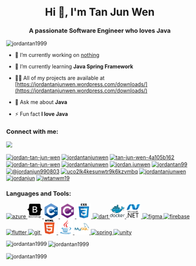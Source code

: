 <h1 align="center">Hi 👋, I'm Tan Jun Wen</h1>
<h3 align="center">A passionate Software Engineer who loves Java</h3>

<p align="left"> <img src="https://komarev.com/ghpvc/?username=jordantan1999&label=Profile%20views&color=0e75b6&style=flat" alt="jordantan1999" /> </p>

- 🔭 I’m currently working on [nothing]()

- 🌱 I’m currently learning **Java Spring Framework**

- 👨‍💻 All of my projects are available at [https://jordantanjunwen.wordpress.com/downloads/](https://jordantanjunwen.wordpress.com/downloads/)

- 💬 Ask me about **Java**

- ⚡ Fun fact **I love Java**

<h3 align="left">Connect with me:</h3>
<a href = "https://www.linkedin.com/in/tan-jun-wen-4a105b162/"><img src="https://img.shields.io/badge/LinkedIn-0077B5?style=for-the-badge&logo=linkedin&logoColor=white" /></a>

<p align="left">
<a href="https://codepen.io/jordan-tan-jun-wen" target="blank"><img align="center" src="https://raw.githubusercontent.com/rahuldkjain/github-profile-readme-generator/master/src/images/icons/Social/codepen.svg" alt="jordan-tan-jun-wen" height="30" width="40" /></a>
<a href="https://twitter.com/jordantanjunwen" target="blank"><img align="center" src="https://raw.githubusercontent.com/rahuldkjain/github-profile-readme-generator/master/src/images/icons/Social/twitter.svg" alt="jordantanjunwen" height="30" width="40" /></a>
<a href="https://linkedin.com/in/tan-jun-wen-4a105b162" target="blank"><img align="center" src="https://raw.githubusercontent.com/rahuldkjain/github-profile-readme-generator/master/src/images/icons/Social/linked-in-alt.svg" alt="tan-jun-wen-4a105b162" height="30" width="40" /></a>
<a href="https://stackoverflow.com/users/jordan-tan-jun-wen" target="blank"><img align="center" src="https://raw.githubusercontent.com/rahuldkjain/github-profile-readme-generator/master/src/images/icons/Social/stack-overflow.svg" alt="jordan-tan-jun-wen" height="30" width="40" /></a>
<a href="https://kaggle.com/jordantanjunwen" target="blank"><img align="center" src="https://raw.githubusercontent.com/rahuldkjain/github-profile-readme-generator/master/src/images/icons/Social/kaggle.svg" alt="jordantanjunwen" height="30" width="40" /></a>
<a href="https://fb.com/jordan.junwen" target="blank"><img align="center" src="https://raw.githubusercontent.com/rahuldkjain/github-profile-readme-generator/master/src/images/icons/Social/facebook.svg" alt="jordan.junwen" height="30" width="40" /></a>
<a href="https://instagram.com/jordantan99" target="blank"><img align="center" src="https://raw.githubusercontent.com/rahuldkjain/github-profile-readme-generator/master/src/images/icons/Social/instagram.svg" alt="jordantan99" height="30" width="40" /></a>
<a href="https://medium.com/@jordanjun990803" target="blank"><img align="center" src="https://raw.githubusercontent.com/rahuldkjain/github-profile-readme-generator/master/src/images/icons/Social/medium.svg" alt="@jordanjun990803" height="30" width="40" /></a>
<a href="https://www.youtube.com/c/uco2lk4kesunwtr9k6kzvmbq" target="blank"><img align="center" src="https://raw.githubusercontent.com/rahuldkjain/github-profile-readme-generator/master/src/images/icons/Social/youtube.svg" alt="uco2lk4kesunwtr9k6kzvmbq" height="30" width="40" /></a>
<a href="https://www.hackerrank.com/jordantanjunwen" target="blank"><img align="center" src="https://raw.githubusercontent.com/rahuldkjain/github-profile-readme-generator/master/src/images/icons/Social/hackerrank.svg" alt="jordantanjunwen" height="30" width="40" /></a>
<a href="https://www.leetcode.com/jordanjun" target="blank"><img align="center" src="https://raw.githubusercontent.com/rahuldkjain/github-profile-readme-generator/master/src/images/icons/Social/leet-code.svg" alt="jordanjun" height="30" width="40" /></a>
<a href="https://auth.geeksforgeeks.org/user/jwtanwm19" target="blank"><img align="center" src="https://raw.githubusercontent.com/rahuldkjain/github-profile-readme-generator/master/src/images/icons/Social/geeks-for-geeks.svg" alt="jwtanwm19" height="30" width="40" /></a>
</p>

<h3 align="left">Languages and Tools:</h3>
<p align="left"> <a href="https://azure.microsoft.com/en-in/" target="_blank"> <img src="https://www.vectorlogo.zone/logos/microsoft_azure/microsoft_azure-icon.svg" alt="azure" width="40" height="40"/> </a> <a href="https://getbootstrap.com" target="_blank"> <img src="https://raw.githubusercontent.com/devicons/devicon/master/icons/bootstrap/bootstrap-plain-wordmark.svg" alt="bootstrap" width="40" height="40"/> </a> <a href="https://www.w3schools.com/cpp/" target="_blank"> <img src="https://raw.githubusercontent.com/devicons/devicon/master/icons/cplusplus/cplusplus-original.svg" alt="cplusplus" width="40" height="40"/> </a> <a href="https://www.w3schools.com/cs/" target="_blank"> <img src="https://raw.githubusercontent.com/devicons/devicon/master/icons/csharp/csharp-original.svg" alt="csharp" width="40" height="40"/> </a> <a href="https://www.w3schools.com/css/" target="_blank"> <img src="https://raw.githubusercontent.com/devicons/devicon/master/icons/css3/css3-original-wordmark.svg" alt="css3" width="40" height="40"/> </a> <a href="https://dart.dev" target="_blank"> <img src="https://www.vectorlogo.zone/logos/dartlang/dartlang-icon.svg" alt="dart" width="40" height="40"/> </a> <a href="https://www.docker.com/" target="_blank"> <img src="https://raw.githubusercontent.com/devicons/devicon/master/icons/docker/docker-original-wordmark.svg" alt="docker" width="40" height="40"/> </a> <a href="https://dotnet.microsoft.com/" target="_blank"> <img src="https://raw.githubusercontent.com/devicons/devicon/master/icons/dot-net/dot-net-original-wordmark.svg" alt="dotnet" width="40" height="40"/> </a> <a href="https://www.figma.com/" target="_blank"> <img src="https://www.vectorlogo.zone/logos/figma/figma-icon.svg" alt="figma" width="40" height="40"/> </a> <a href="https://firebase.google.com/" target="_blank"> <img src="https://www.vectorlogo.zone/logos/firebase/firebase-icon.svg" alt="firebase" width="40" height="40"/> </a> <a href="https://flutter.dev" target="_blank"> <img src="https://www.vectorlogo.zone/logos/flutterio/flutterio-icon.svg" alt="flutter" width="40" height="40"/> </a> <a href="https://git-scm.com/" target="_blank"> <img src="https://www.vectorlogo.zone/logos/git-scm/git-scm-icon.svg" alt="git" width="40" height="40"/> </a> <a href="https://www.w3.org/html/" target="_blank"> <img src="https://raw.githubusercontent.com/devicons/devicon/master/icons/html5/html5-original-wordmark.svg" alt="html5" width="40" height="40"/> </a> <a href="https://www.java.com" target="_blank"> <img src="https://raw.githubusercontent.com/devicons/devicon/master/icons/java/java-original.svg" alt="java" width="40" height="40"/> </a> <a href="https://www.mysql.com/" target="_blank"> <img src="https://raw.githubusercontent.com/devicons/devicon/master/icons/mysql/mysql-original-wordmark.svg" alt="mysql" width="40" height="40"/> </a> <a href="https://spring.io/" target="_blank"> <img src="https://www.vectorlogo.zone/logos/springio/springio-icon.svg" alt="spring" width="40" height="40"/> </a> <a href="https://unity.com/" target="_blank"> <img src="https://www.vectorlogo.zone/logos/unity3d/unity3d-icon.svg" alt="unity" width="40" height="40"/> </a> </p>

<p><img align="left" src="https://github-readme-stats.vercel.app/api/top-langs?username=jordantan1999&show_icons=true&locale=en&layout=compact" alt="jordantan1999" /></p>

<p>&nbsp;<img align="center" src="https://github-readme-stats.vercel.app/api?username=jordantan1999&show_icons=true&locale=en" alt="jordantan1999" /></p>

<p><img align="center" src="https://github-readme-streak-stats.herokuapp.com/?user=jordantan1999&" alt="jordantan1999" /></p>

